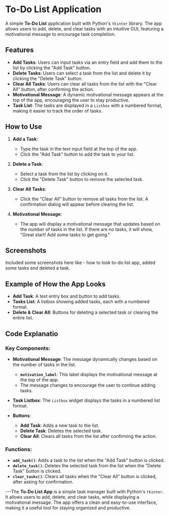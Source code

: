 # To-Do List Application

A simple **To-Do List** application built with Python's `tkinter` library. The app allows users to add, delete, and clear tasks with an intuitive GUI, featuring a motivational message to encourage task completion.

## Features

- **Add Tasks**: Users can input tasks via an entry field and add them to the list by clicking the "Add Task" button.
- **Delete Tasks**: Users can select a task from the list and delete it by clicking the "Delete Task" button.
- **Clear All Tasks**: Users can clear all tasks from the list with the "Clear All" button, after confirming the action.
- **Motivational Message**: A dynamic motivational message appears at the top of the app, encouraging the user to stay productive.
- **Task List**: The tasks are displayed in a `Listbox` with a numbered format, making it easier to track the order of tasks.


## How to Use

1. **Add a Task**: 
   - Type the task in the text input field at the top of the app.
   - Click the "Add Task" button to add the task to your list.
   
2. **Delete a Task**: 
   - Select a task from the list by clicking on it.
   - Click the "Delete Task" button to remove the selected task.
   
3. **Clear All Tasks**: 
   - Click the "Clear All" button to remove all tasks from the list. A confirmation dialog will appear before clearing the list.

4. **Motivational Message**: 
   - The app will display a motivational message that updates based on the number of tasks in the list. If there are no tasks, it will show, "Great start! Add some tasks to get going."

## Screenshots

Included some screenshots here like - how to look to-do list app, added some tasks and deleted a task.

## Example of How the App Looks

- **Add Task**: A text entry box and button to add tasks.
- **Tasks List**: A listbox showing added tasks, each with a numbered format.
- **Delete & Clear All**: Buttons for deleting a selected task or clearing the entire list.

## Code Explanatio

### Key Components:

- **Motivational Message**: The message dynamically changes based on the number of tasks in the list.
  - **`motivation_label`**: This label displays the motivational message at the top of the app.
  - The message changes to encourage the user to continue adding tasks.
  
- **Task Listbox**: The `Listbox` widget displays the tasks in a numbered list format.
  
- **Buttons**:
  - **Add Task**: Adds a new task to the list.
  - **Delete Task**: Deletes the selected task.
  - **Clear All**: Clears all tasks from the list after confirming the action.

### Functions:

- **`add_task()`**: Adds a task to the list when the "Add Task" button is clicked.
- **`delete_task()`**: Deletes the selected task from the list when the "Delete Task" button is clicked.
- **`clear_tasks()`**: Clears all tasks when the "Clear All" button is clicked, after asking for confirmation.



---The **To-Do List App** is a simple task manager built with Python's `tkinter`. It allows users to add, delete, and clear tasks, while displaying a motivational message. The app offers a clean and easy-to-use interface, making it a useful tool for staying organized and productive.

